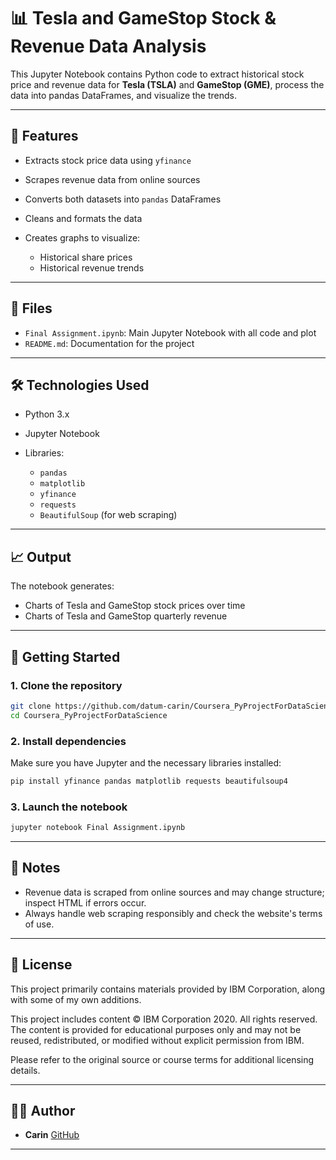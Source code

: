 # 📊 Tesla and GameStop Stock & Revenue Data Analysis

This Jupyter Notebook contains Python code to extract historical stock price and revenue data for **Tesla (TSLA)** and **GameStop (GME)**, process the data into pandas DataFrames, and visualize the trends.

---

## 🧰 Features

* Extracts stock price data using `yfinance`
* Scrapes revenue data from online sources 
* Converts both datasets into `pandas` DataFrames
* Cleans and formats the data
* Creates graphs to visualize:

  * Historical share prices
  * Historical revenue trends

---

## 📁 Files

* `Final Assignment.ipynb`: Main Jupyter Notebook with all code and plot
* `README.md`: Documentation for the project

---

## 🛠️ Technologies Used

* Python 3.x
* Jupyter Notebook
* Libraries:

  * `pandas`
  * `matplotlib`
  * `yfinance`
  * `requests`
  * `BeautifulSoup` (for web scraping)

---

## 📈 Output

The notebook generates:

* Charts of Tesla and GameStop stock prices over time
* Charts of Tesla and GameStop quarterly revenue

---

## 🚀 Getting Started

### 1. Clone the repository

```bash
git clone https://github.com/datum-carin/Coursera_PyProjectForDataScience.git
cd Coursera_PyProjectForDataScience
```

### 2. Install dependencies

Make sure you have Jupyter and the necessary libraries installed:

```bash
pip install yfinance pandas matplotlib requests beautifulsoup4
```

### 3. Launch the notebook

```bash
jupyter notebook Final Assignment.ipynb
```

---

## 📌 Notes

* Revenue data is scraped from online sources and may change structure; inspect HTML if errors occur.
* Always handle web scraping responsibly and check the website's terms of use.

---

## 📄 License

This project primarily contains materials provided by IBM Corporation, along with some of my own additions.

This project includes content © IBM Corporation 2020. All rights reserved.  
The content is provided for educational purposes only and may not be reused, redistributed, or modified without explicit permission from IBM.

Please refer to the original source or course terms for additional licensing details.


---

## 🙋‍♂️ Author

* **Carin**
  [GitHub](https://github.com/datum-carin)

---
